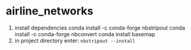 # airline_networks

1. install dependencies
conda install -c conda-forge nbstripout
conda install -c conda-forge nbconvert
conda install basemap
2. in project directory enter: `nbstripout --install`

